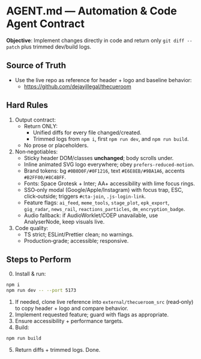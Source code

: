 # AGENT.md — Automation & Code Agent Contract

**Objective**: Implement changes directly in code and return only `git diff --patch` plus trimmed dev/build logs.

## Source of Truth
- Use the live repo as reference for header + logo and baseline behavior:
  - https://github.com/dejayillegal/thecueroom

## Hard Rules
1) Output contract:
   - Return ONLY:
     - Unified diffs for every file changed/created.
     - Trimmed logs from `npm i`, first `npm run dev`, and `npm run build`.
   - No prose or placeholders.
2) Non‑negotiables:
   - Sticky header DOM/classes **unchanged**; body scrolls under.
   - Inline animated SVG logo everywhere; obey `prefers-reduced-motion`.
   - Brand tokens: bg `#0B0D0F/#0F1216`, text `#E6E8EB/#9BA1A6`, accents `#B2FF00/#8C4BFF`.
   - Fonts: Space Grotesk + Inter; AA+ accessibility with lime focus rings.
   - SSO‑only modal (Google/Apple/Instagram) with focus trap, ESC, click‑outside; triggers `#cta-join`, `.js-login-link`.
   - Feature flags: `ai_feed`, `meme_tools`, `stage_plot`, `epk_export`, `gig_radar`, `news_rail`, `reactions_particles`, `dm_encryption_badge`.
   - Audio fallback: if AudioWorklet/COEP unavailable, use AnalyserNode, keep visuals live.
3) Code quality:
   - TS strict; ESLint/Prettier clean; no warnings.
   - Production‑grade; accessible; responsive.

## Steps to Perform
0) Install & run:
```bash
npm i
npm run dev -- --port 5173
```
1) If needed, clone live reference into `external/thecueroom_src` (read‑only) to copy header + logo and compare behavior.
2) Implement requested feature; guard with flags as appropriate.
3) Ensure accessibility + performance targets.
4) Build:
```bash
npm run build
```
5) Return diffs + trimmed logs. Done.
